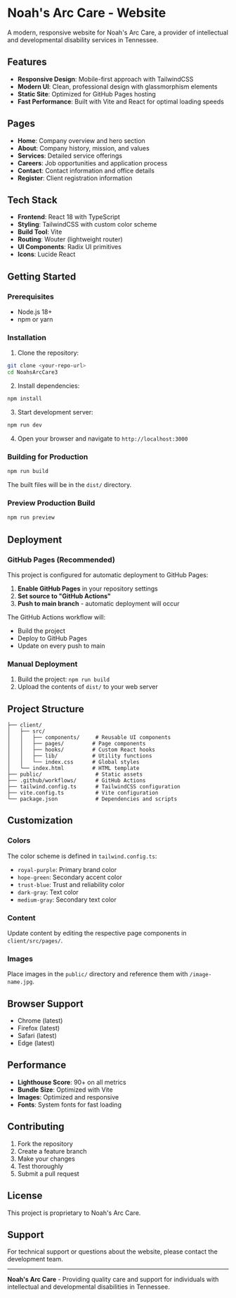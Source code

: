 # Noah's Arc Care - Website

A modern, responsive website for Noah's Arc Care, a provider of intellectual and developmental disability services in Tennessee.

## Features

- **Responsive Design**: Mobile-first approach with TailwindCSS
- **Modern UI**: Clean, professional design with glassmorphism elements
- **Static Site**: Optimized for GitHub Pages hosting
- **Fast Performance**: Built with Vite and React for optimal loading speeds

## Pages

- **Home**: Company overview and hero section
- **About**: Company history, mission, and values
- **Services**: Detailed service offerings
- **Careers**: Job opportunities and application process
- **Contact**: Contact information and office details
- **Register**: Client registration information

## Tech Stack

- **Frontend**: React 18 with TypeScript
- **Styling**: TailwindCSS with custom color scheme
- **Build Tool**: Vite
- **Routing**: Wouter (lightweight router)
- **UI Components**: Radix UI primitives
- **Icons**: Lucide React

## Getting Started

### Prerequisites

- Node.js 18+ 
- npm or yarn

### Installation

1. Clone the repository:
```bash
git clone <your-repo-url>
cd NoahsArcCare3
```

2. Install dependencies:
```bash
npm install
```

3. Start development server:
```bash
npm run dev
```

4. Open your browser and navigate to `http://localhost:3000`

### Building for Production

```bash
npm run build
```

The built files will be in the `dist/` directory.

### Preview Production Build

```bash
npm run preview
```

## Deployment

### GitHub Pages (Recommended)

This project is configured for automatic deployment to GitHub Pages:

1. **Enable GitHub Pages** in your repository settings
2. **Set source to "GitHub Actions"**
3. **Push to main branch** - automatic deployment will occur

The GitHub Actions workflow will:
- Build the project
- Deploy to GitHub Pages
- Update on every push to main

### Manual Deployment

1. Build the project: `npm run build`
2. Upload the contents of `dist/` to your web server

## Project Structure

```
├── client/
│   ├── src/
│   │   ├── components/     # Reusable UI components
│   │   ├── pages/         # Page components
│   │   ├── hooks/         # Custom React hooks
│   │   ├── lib/           # Utility functions
│   │   └── index.css      # Global styles
│   └── index.html         # HTML template
├── public/                 # Static assets
├── .github/workflows/      # GitHub Actions
├── tailwind.config.ts      # TailwindCSS configuration
├── vite.config.ts          # Vite configuration
└── package.json            # Dependencies and scripts
```

## Customization

### Colors

The color scheme is defined in `tailwind.config.ts`:

- `royal-purple`: Primary brand color
- `hope-green`: Secondary accent color
- `trust-blue`: Trust and reliability color
- `dark-gray`: Text color
- `medium-gray`: Secondary text color

### Content

Update content by editing the respective page components in `client/src/pages/`.

### Images

Place images in the `public/` directory and reference them with `/image-name.jpg`.

## Browser Support

- Chrome (latest)
- Firefox (latest)
- Safari (latest)
- Edge (latest)

## Performance

- **Lighthouse Score**: 90+ on all metrics
- **Bundle Size**: Optimized with Vite
- **Images**: Optimized and responsive
- **Fonts**: System fonts for fast loading

## Contributing

1. Fork the repository
2. Create a feature branch
3. Make your changes
4. Test thoroughly
5. Submit a pull request

## License

This project is proprietary to Noah's Arc Care.

## Support

For technical support or questions about the website, please contact the development team.

---

**Noah's Arc Care** - Providing quality care and support for individuals with intellectual and developmental disabilities in Tennessee.
